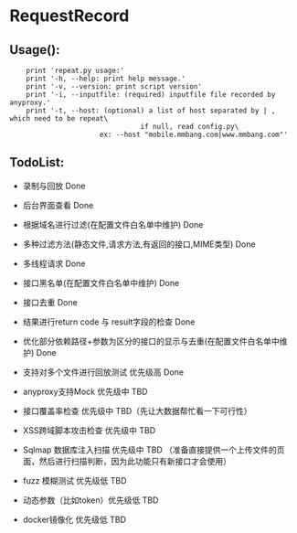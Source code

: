 # RequestRecord

## Usage():
~~~
    print 'repeat.py usage:'
    print '-h, --help: print help message.'
    print '-v, --version: print script version'
    print '-i, --inputfile: (required) inputfile file recorded by anyproxy.'
    print '-t, --host: (optional) a list of host separated by | , which need to be repeat\
    							if null, read config.py\
                      ex: --host "mobile.mmbang.com|www.mmbang.com"'
~~~

## TodoList:
- 录制与回放 Done
- 后台界面查看 Done
- 根据域名进行过滤(在配置文件白名单中维护) Done
- 多种过滤方法(静态文件,请求方法,有返回的接口,MIME类型) Done
- 多线程请求 Done
- 接口黑名单(在配置文件白名单中维护) Done
- 接口去重 Done
- 结果进行return code 与 result字段的检查 Done
- 优化部分依赖路径+参数为区分的接口的显示与去重(在配置文件白名单中维护) Done
- 支持对多个文件进行回放测试 优先级高 Done

- anyproxy支持Mock 优先级中 TBD
- 接口覆盖率检查 优先级中 TBD（先让大数据帮忙看一下可行性）
- XSS跨域脚本攻击检查  优先级中 TBD
- Sqlmap 数据库注入扫描 优先级中 TBD （准备直接提供一个上传文件的页面，然后进行扫描判断，因为此功能只有新接口才会使用）
- fuzz 模糊测试 优先级低 TBD
- 动态参数（比如token）优先级低 TBD
- docker镜像化 优先级低 TBD

